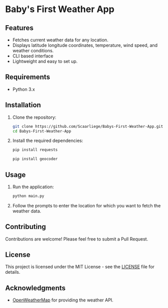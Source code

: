 # Baby's First Weather App

## Features

- Fetches current weather data for any location.
- Displays latitude longitude coordinates, temperature, wind speed, and weather conditions.
- CLI based interface
- Lightweight and easy to set up.

## Requirements

- Python 3.x

## Installation

1. Clone the repository:

    ```bash
    git clone https://github.com/Scaarliege/Babys-First-Weather-App.git
    cd Babys-First-Weather-App
    ```

2. Install the required dependencies:

    ```bash
    pip install requests
    ```
    ```bash
    pip install geocoder
    ```
   
## Usage

1. Run the application:
   
    ```bash
    python main.py
    ```

2. Follow the prompts to enter the location for which you want to fetch the weather data.

## Contributing

Contributions are welcome! Please feel free to submit a Pull Request.

## License

This project is licensed under the MIT License - see the [LICENSE](LICENSE) file for details.

## Acknowledgments

- [OpenWeatherMap](https://openweathermap.org/) for providing the weather API.
